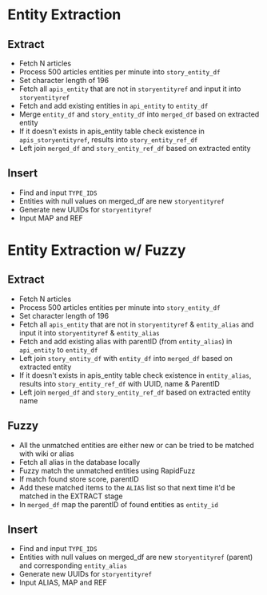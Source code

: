 # Entity Extraction


## Extract

* Fetch N articles
* Process 500 articles entities per minute into `story_entity_df`
* Set character length of 196
* Fetch all `apis_entity` that are not in `storyentityref` and input it into `storyentityref`
* Fetch and add existing entities in `api_entity` to `entity_df`
* Merge `entity_df` and `story_entity_df` into `merged_df` based on extracted entity
* If it doesn't exists in apis_entity table check existence in `apis_storyentityref`, results into `story_entity_ref_df`
* Left join `merged_df` and `story_entity_ref_df` based on extracted entity

## Insert

* Find and input `TYPE_IDS`
* Entities with null values on merged_df are new `storyentityref`
* Generate new UUIDs for `storyentityref`
* Input MAP and REF


# Entity Extraction w/ Fuzzy


## Extract

* Fetch N articles
* Process 500 articles entities per minute into `story_entity_df`
* Set character length of 196
* Fetch all `apis_entity` that are not in `storyentityref` & `entity_alias` and input it into `storyentityref` & `entity_alias`
* Fetch and add existing alias with parentID (from `entity_alias`) in `api_entity` to `entity_df`
* Left join `story_entity_df` with `entity_df`  into `merged_df` based on extracted entity
* If it doesn't exists in apis_entity table check existence in `entity_alias`, results into `story_entity_ref_df` with UUID, name & ParentID
* Left join `merged_df` and `story_entity_ref_df` based on extracted entity name


## Fuzzy

* All the unmatched entities are either new or can be tried to be matched with wiki or alias
* Fetch all alias in the database locally
* Fuzzy match the unmatched entities using RapidFuzz
* If match found store score, parentID
* Add these matched items to the `ALIAS` list so that next time it'd be matched in the EXTRACT stage
* In `merged_df` map the parentID of found entities as `entity_id`


## Insert

* Find and input `TYPE_IDS`
* Entities with null values on merged_df are new `storyentityref` (parent) and corresponding `entity_alias`
* Generate new UUIDs for `storyentityref`
* Input ALIAS, MAP and REF
